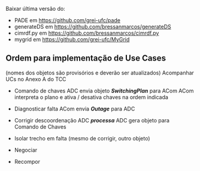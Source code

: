 Baixar última versão do:

- PADE em https://github.com/grei-ufc/pade
- generateDS em https://github.com/bressanmarcos/generateDS
- cimrdf.py em https://github.com/bressanmarcos/cimrdf.py
- mygrid em https://github.com/grei-ufc/MyGrid


## Ordem para implementação de Use Cases
(nomes dos objetos são provisórios e deverão ser atualizados)
Acompanhar UCs no Anexo A do TCC

- Comando de chaves 
ADC envia objeto ***SwitchingPlan*** para ACom
ACom interpreta o plano e ativa / desativa chaves na ordem indicada

- Diagnosticar falta
ACom envia ***Outage*** para ADC

- Corrigir descoordenação
ADC ***processa***
ADC gera objeto para Comando de Chaves

- Isolar trecho em falta
(mesmo de corrigir, outro objeto)

- Negociar

- Recompor

